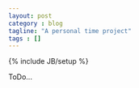 ```yaml
---
layout: post
category : blog
tagline: "A personal time project"
tags : []
---
```

{% include JB/setup %}

ToDo... 

<span class="glyphicon glyphicon-thumbs-up"></span><span class="glyphicon glyphicon-thumbs-up"></span>